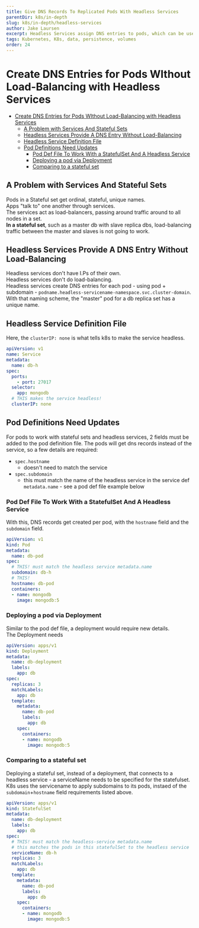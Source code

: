 ```yaml
---
title: Give DNS Records To Replicated Pods With Headless Services
parentDir: k8s/in-depth
slug: k8s/in-depth/headless-services
author: Jake Laursen
excerpt: Headless Services assign DNS entries to pods, which can be useful for use-cases likes statefulSets and Master/Slave Pods
tags: Kubernetes, K8s, data, persistence, volumes
order: 24
---
```


# Create DNS Entries for Pods WIthout Load-Balancing with Headless Services
- [Create DNS Entries for Pods WIthout Load-Balancing with Headless Services](#create-dns-entries-for-pods-without-load-balancing-with-headless-services)
  - [A Problem with Services And Stateful Sets](#a-problem-with-services-and-stateful-sets)
  - [Headless Services Provide A DNS Entry Without Load-Balancing](#headless-services-provide-a-dns-entry-without-load-balancing)
  - [Headless Service Definition File](#headless-service-definition-file)
  - [Pod Definitions Need Updates](#pod-definitions-need-updates)
    - [Pod Def File To Work With a StatefulSet And A Headless Service](#pod-def-file-to-work-with-a-statefulset-and-a-headless-service)
    - [Deploying a pod via Deployment](#deploying-a-pod-via-deployment)
    - [Comparing to a stateful set](#comparing-to-a-stateful-set)

## A Problem with Services And Stateful Sets
Pods in a Stateful set get ordinal, stateful, unique names.  
Apps "talk to" one another through services.  
The services act as load-balancers, passing around traffic around to all nodes in a set.  
**In a stateful set**, such as a master db with slave replica dbs, load-balancing traffic between the master and slaves is not going to work.  

## Headless Services Provide A DNS Entry Without Load-Balancing
Headless services don't have I.Ps of their own.  
Headless services don't do load-balancing.  
Headless services create DNS entries for each pod - using pod + subdomain - `podname.headless-servicename-namespace.svc.cluster-domain`.  
With that naming scheme, the "master" pod for a db replica set has a unique name.  

## Headless Service Definition File
Here, the `clusterIP: none` is what tells k8s to make the service headless.  

```yaml
apiVersion: v1
name: Service
metadata:
  name: db-h
spec:
  ports:
    - port: 27017
  selector:
    app: mongodb
  # THIS makes the service headless!
  clusterIP: none
```

## Pod Definitions Need Updates
For pods to work with stateful sets and headless services, 2 fields must be added to the pod definition file. The pods will get dns records instead of the service, so a few details are required:
- `spec.hostname`
  - doesn't need to match the service
- `spec.subdomain`
  - this must match the name of the headless service in the service def `metadata.name` - see a pod def file example below

### Pod Def File To Work With a StatefulSet And A Headless Service
With this, DNS records get created per pod, with the `hostname` field and the `subdomain` field.  
```yaml
apiVersion: v1
kind: Pod
metadata:
  name: db-pod
spec:
  # THIS! must match the headless service metadata.name
  subdomain: db-h
  # THIS!
  hostname: db-pod
  containers:
  - name: mongodb
    image: mongodb:5
```

### Deploying a pod via Deployment
Similar to the pod def file, a deployment would require new details.  
The Deployment needs
```yaml
apiVersion: apps/v1
kind: Deployment
metadata:
  name: db-deployment
  labels:
    app: db
spec:
  replicas: 3
  matchLabels:
    app: db
  template:
    metadata:
      name: db-pod
      labels:
        app: db
    spec:
      containers:
      - name: mongodb
        image: mongodb:5
```

### Comparing to a stateful set
Deploying a stateful set, instead of a deployment, that connects to a headless service - a serviceName needs to be specified for the statefulset.  
K8s uses the servicename to apply subdomains to its pods, instaed of the `subdomain`+`hostname` field requirements listed above.  

```yaml
apiVersion: apps/v1
kind: StatefulSet
metadata:
  name: db-deployment
  labels:
    app: db
spec:
  # THIS! must match the headless-service metadata.name
  # this matches the pods in this statefulSet to the headless service
  serviceName: db-h
  replicas: 3
  matchLabels:
    app: db
  template:
    metadata:
      name: db-pod
      labels:
        app: db
    spec:
      containers:
      - name: mongodb
        image: mongodb:5
```